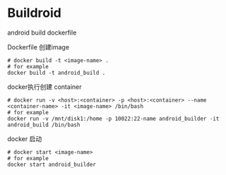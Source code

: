 # Buildroid
android build dockerfile

Dockerfile 创建image

    # docker build -t <image-name> .
    # for example
    docker build -t android_build .
    
docker执行创建 container

    # docker run -v <host>:<container> -p <host>:<container> --name <container-name> -it <image-name> /bin/bash
    # for example
    docker run -v /mnt/disk1:/home -p 10022:22-name android_builder -it android_build /bin/bash
    
docker 启动
    
    # docker start <image-name>
    # for example
    docker start android_builder
